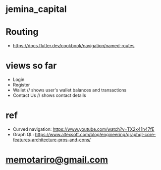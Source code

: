 # jemina_capital

# Routing
* https://docs.flutter.dev/cookbook/navigation/named-routes

# views so far
* Login
* Register
* Wallet // shows user's wallet balances and transactions
* Contact Us // shows contact details


# ref
* Curved navigation: https://www.youtube.com/watch?v=TX2x41h47fE
* Graph QL: https://www.altexsoft.com/blog/engineering/graphql-core-features-architecture-pros-and-cons/

# memotariro@gmail.com